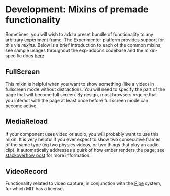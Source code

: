 # Development: Mixins of premade functionality

Sometimes, you will wish to add a preset bundle of functionality to any arbitrary experiment frame. The Experimenter
platform provides support for this via *mixins*. Below is a brief introduction to each of the common mixins;
see sample usages throughout the exp-addons codebase and the mixin-specific docs [here](https://lookit.github.io/exp-addons/modules/mixins.html)

## FullScreen
This mixin is helpful when you want to show something (like a video) in fullscreen mode without distractions.
You will need to specify the part of the page that will become full screen. By design, most browsers require that you
interact with the page at least once before full screen mode can become active.

## MediaReload
If your component uses video or audio, you will probably want to use this mixin. It is very helpful if you ever expect
to show two consecutive frames of the same type (eg two physics videos, or two things that play an audio clip). It
automatically addresses a quirk of how ember renders the page; see [stackoverflow post](http://stackoverflow.com/a/18454389/1422268)
for more information.

## VideoRecord
Functionality related to video capture, in conjunction with the [Pipe](https://addpipe.com) system, for which MIT has a license.